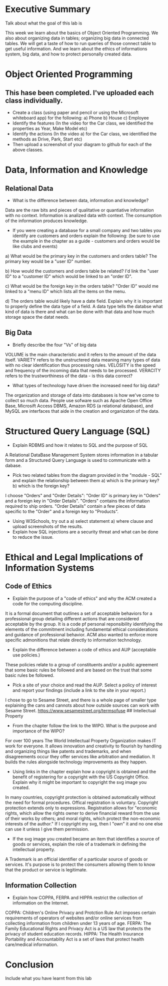# Executive Summary
Talk about what the goal of this lab is

This week we learn about the basics of Object Oriented Programming. We also about organizing data in tables; organizing big data in connected tables. We will get a taste of how to run queries of those connect table to get useful information. And we learn about the ethics of informations system, big data, and how to protect personally created data.

# Object Oriented Programming
## This hase been completed. I've uploaded each class individually.
* Create a class (using paper and pencil or using the Microsoft whiteboard app) for the following: a) Phone b) House c) Employee
* Identify the features (In the video for the Car class, we identified the properties as Year, Make Model etc)
* Identify the actions (In the video a) for the Car class, we identified the methods as Drive, Park, Start etc)
* Then upload a screenshot of your diagram to github for each of the above classes.

# Data, Information and Knowledge
## Relational Data
* What is the difference between data, information and knowledge?

Data are the raw bits and pieces of qualitative or quantiative information with no context. Information is analized data with context. The consumption of the information produces knowledge.

* If you were creating a database for a small company and two tables you identify are customers and orders explain the following: (be sure to use the example in the chapter as a guide - customers and orders would be like clubs and events) 

a) What would be the primary key in the customers and orders table? The primary key would be a "user ID" number. 

b) How would the customers and orders table be related? I'd link the "user ID" to a "customer ID" which would be linked to an "order ID". 

c) What would be the foreign key in the orders table? "Order ID" would me linked to a "menu ID" which lists all the items on the menu.

d) The orders table would likely have a date field. Explain why it is important to properly define the data type of a field.
A data type tells the databse what kind of data is there and what can be done with that data and how much storage space the datat needs.

## Big Data
* Briefly describe the four "Vs" of big data

VOLUME is the main characteristic and it refers to the amount of the data itself. VARIETY refers to the unstructered data meaning many types of data with no clear identification thus processing rules. VELOSITY is the speed and frequency of the incoming data that needs to be processed. VERACITY refers to the trustworthiness of the data - is this data correct? 

* What types of technology have driven the increased need for big data?

The organization and storage of data into databases is how we've come to collect so much data. People use sofware such as Apache Open Office Base, Microsift Access DBMS, Amazon RDS (a relational database), and MySQL are interfaces that aide in the creation and organizaton of the data. 

# Structured Query Language (SQL)
* Explain RDBMS and how it relates to SQL and the purpose of SQL

A Relational DataBase Management System stores information in a tabular form and a Structured Query Language is used to communicate with a dabase.

* Pick two related tables from the diagram provided in the "module - SQL" and explain the relationship between them a) which is the primary key? b) which is the foreign key?

I choose "Orders" and "Order Details":  "Order ID" is primary key in "Oders" and a foreign key in "Order Details". "Orders" contains the information required to ship orders. "Order Details" contain a few pieces of data specific to the "Order" and a foreign key to "Products".

* Using W3Schools, try out a a) select statement a) where clause and upload screenshots of the results.
* Explain how SQL injections are a security threat and what can be done to reduce the issue.

# Ethical and Legal Implications of Information Systems
## Code of Ethics
* Explain the purpose of a "code of ethics" and why the ACM created a code for the computing discipline.

It is a formal document that outlines a set of acceptable behaviors for a professional group detailing different actions that are considered acceptable by the group. It is a code pf personal reponsibility identifying the elements of the commitment including fundamental ethical considerations and guidance of professional behavior. ACM also wanted to enforce more specific admonitions that relate directly to information technology.

* Explain the difference between a code of ethics and AUP (acceptable use policies.)

These policies relate to a group of constituents and/or a public agreement that some basic rules be followed and are based on the trust that some basic rules be followed. 

* Pick a site of your choice and read the AUP. Select a policy of interest and report your findings (include a link to the site in your report.)

I chose to go to Sesame Street, and there is a whole page of smaller type explaining the cans and cannots about how outside sources can work with Sesame Street. https://www.sesamestreet.org/termsofuse ## Intellectual Property

* From the chapter follow the link to the WIPO. What is the purpose and importance of the WIPO?

For over 100 years The World Intellectual Property Organization makes IT work for everyone. It allows innovation and creativity to flourish by handling and organizing things like patents and trademarks, and when disagreements occur they offer services like arbitration and mediation. It builds the rules alongside technology improvements as they happen.

* Using links in the chapter explain how a copyright is obtained and the benefit of registering for a copyright with the US Copyright Office. Explain why it might be important to copyright the svg image you created.

In many countries, copyright protection is obtained automatically without the need for formal procedures. Offical registration is voluntary. Copyright protection extends only to expressions. Registration allows for "economic rights, which allow the rights owner to derive financial reward from the use of their works by others; and moral rights, which protect the non-economic interests of the author." If I copyright my svg, then I "own" it and no one else can use it unless I give them permission.

* If the svg image you created became an item that identifies a source of goods or services, explain the role of a trademark in defining the intellectual property.

A Trademark is an official identifier of a particular source of goods or services. It's purpose is to protect the consumers allowing them to know that the product or service is legitimate.

## Information Collection
* Explain how COPPA, FERPA and HIPPA restrict the collection of information on the Internet.

COPPA: Children's Online Privacy and Protction Rule Act imposes certain requirements of operators of websites and/or online services from collecting information from children under 13 years of age. FERPA: The Family Educational Rights and Privacy Act is a US law that protects the privacy of student education records. HIPPA: The Health Insurance Portability and Accountablity Act is a set of laws that protect health care/medical information.

# Conclusion
Include what you have learnt from this lab
